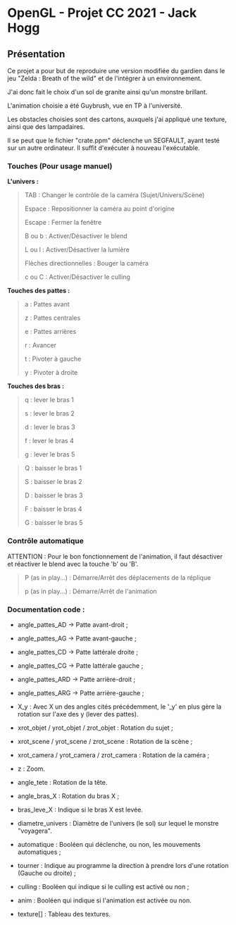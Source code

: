 # OpenGL - Projet CC 2021 - Jack Hogg

## Présentation

Ce projet a pour but de reproduire une version modifiée du gardien dans le jeu "Zelda : Breath of the wild" et de l'intégrer à un environnement.

J'ai donc fait le choix d'un sol de granite ainsi qu'un monstre brillant.

L'animation choisie a été Guybrush, vue en TP à l'université.

Les obstacles choisies sont des cartons, auxquels j'ai appliqué une texture, ainsi que des lampadaires.

Il se peut que le fichier "crate.ppm" déclenche un SEGFAULT, ayant testé sur un autre ordinateur. Il suffit d'exécuter à nouveau l'exécutable.

### Touches (Pour usage manuel)

**L'univers :**

>   TAB : Changer le contrôle de la caméra (Sujet/Univers/Scène)
>
>   Espace : Repositionner la caméra au point d'origine
>
>   Escape : Fermer la fenêtre
>
>   B ou b : Activer/Désactiver le blend
>
>   L ou l : Activer/Désactiver la lumière
>
>   Flèches directionnelles : Bouger la caméra
>
>   c ou C : Activer/Désactiver le culling 


**Touches des pattes :**

>   a : Pattes avant
>
>   z : Pattes centrales
>
>   e : Pattes arrières
>
>   r : Avancer
>
>   t : Pivoter à gauche
>
>   y : Pivoter à droite
>   

**Touches des bras :**

>   q : lever le bras 1
>
>   s : lever le bras 2
>
>   d : lever le bras 3
>
>   f : lever le bras 4
>
>   g : lever le bras 5


>   Q : baisser le bras 1
>
>   S : baisser le bras 2
>
>   D : baisser le bras 3
>
>   F : baisser le bras 4
>
>   G : baisser le bras 5


### Contrôle automatique

ATTENTION : Pour le bon fonctionnement de l'animation, il faut désactiver et réactiver le blend avec la touche 'b' ou 'B'.

>   P (as in play...) : Démarre/Arrêt des déplacements de la réplique
>
>   p (as in play...) : Démarre/Arrêt de l'animation 


### Documentation code :

- angle_pattes_AD -> Patte avant-droit ;
- angle_pattes_AG -> Patte avant-gauche ;
- angle_pattes_CD -> Patte lattérale droite ;
- angle_pattes_CG -> Patte lattérale gauche ;
- angle_pattes_ARD -> Patte arrière-droit ;
- angle_pattes_ARG -> Patte arrière-gauche ;
- X_y : Avec X un des angles cités précédemment, le '_y' en plus gère la rotation sur l'axe des y (lever des pattes).


- xrot_objet / yrot_objet / zrot_objet : Rotation du sujet ;
- xrot_scene / yrot_scene / zrot_scene : Rotation de la scène ;
- xrot_camera / yrot_camera / zrot_camera : Rotation de la caméra ;
- z : Zoom.


- angle_tete : Rotation de la tête.


- angle_bras_X : Rotation du bras X ;
- bras_leve_X : Indique si le bras X est levée.


- diametre_univers : Diamètre de l'univers (le sol) sur lequel le monstre "voyagera".


- automatique : Booléen qui déclenche, ou non, les mouvements automatiques ;
- tourner : Indique au programme la direction à prendre lors d'une rotation (Gauche ou droite) ;
- culling : Booléen qui indique si le culling est activé ou non ;
- anim : Booléen qui indique si l'animation est activée ou non.

- texture[] : Tableau des textures.

